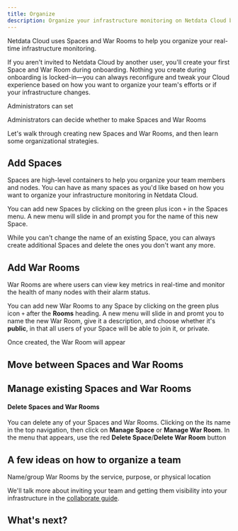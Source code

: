 ```yaml
---
title: Organize
description: Organize your infrastructure monitoring on Netdata Cloud by creating Spaces and War Rooms, then grouping your Agent-monitored nodes.
---
```


Netdata Cloud uses Spaces and War Rooms to help you organize your real-time infrastructure monitoring.

If you aren't invited to Netdata Cloud by another user, you'll create your first Space and War Room during onboarding.
Nothing you create during onboarding is locked-in—you can always reconfigure and tweak your Cloud experience based on
how you want to organize your team's efforts or if your infrastructure changes.

Administrators can set 

Administrators can decide whether to make Spaces and War Rooms 

Let's walk through creating new Spaces and War Rooms, and then learn some organizational strategies.

## Add Spaces

Spaces are high-level containers to help you organize your team members and nodes. You can have as many spaces as you'd
like based on how you want to organize your infrastructure monitoring in Netdata Cloud.

You can add new Spaces by clicking on the green plus icon `+` in the Spaces menu. A new menu will slide in and prompt
you for the name of this new Space.

While you can't change the name of an existing Space, you can always create additional Spaces and delete the ones you
don't want any more.

## Add War Rooms

War Rooms are where users can view key metrics in real-time and monitor the health of many nodes with their alarm
status.

You can add new War Rooms to any Space by clicking on the green plus icon `+` after the **Rooms** heading. A new menu
will slide in and promt you to name the new War Room, give it a description, and choose whether it's **public**, in that
all users of your Space will be able to join it, or private.

Once created, the War Room will appear 

## Move between Spaces and War Rooms



## Manage existing Spaces and War Rooms


#### Delete Spaces and War Rooms

You can delete any of your Spaces and War Rooms. Clicking on the its name in the top navigation, then click on **Manage
Space** or **Manage War Room**. In the menu that appears, use the red **Delete Space**/**Delete War Room** button

## A few ideas on how to organize a team

Name/group War Rooms by the service, purpose, or physical location

We'll talk more about inviting your team and getting them visibility into your infrastructure in the [collaborate
guide](/docs/cloud/collaborate/).

## What's next?


